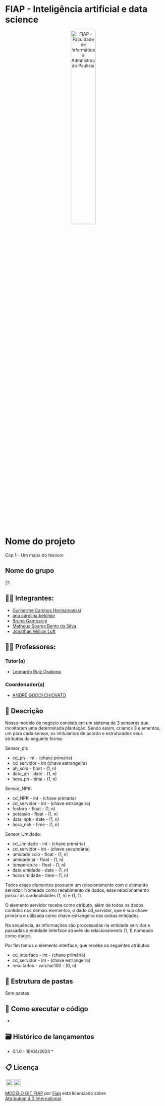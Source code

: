 # FIAP - Inteligência artificial e data science

<p align="center">
<a href= "https://www.fiap.com.br/"><img src="assets/logo-fiap.png" alt="FIAP - Faculdade de Informática e Admnistração Paulista" border="0" width=40% height=40%></a>
</p>

<br>

# Nome do projeto
Cap 1 - Um mapa do tesouro 

## Nome do grupo
21

## 👨‍🎓 Integrantes: 
- <a href="https://www.linkedin.com/company/inova-fusca">Guilherme Campos Hermanowski </a>
- <a href="https://www.linkedin.com/company/inova-fusca">ana carolina belchior </a>
- <a href="https://www.linkedin.com/company/inova-fusca">Bruno Gambarini </a> 
- <a href="https://www.linkedin.com/company/inova-fusca">Matheus Soares Bento da Silva </a> 
- <a href="https://www.linkedin.com/company/inova-fusca">Jonathan Willian Luft </a>

## 👩‍🏫 Professores:
### Tutor(a) 
- <a href="https://www.linkedin.com/company/inova-fusca">Leonardo Ruiz Orabona</a>
### Coordenador(a)
- <a href="https://www.linkedin.com/company/inova-fusca">ANDRÉ GODOI CHIOVATO</a>


## 📜 Descrição

Nosso modelo de negócio consiste em um sistema de 3 sensores que monitoram uma determinada plantação.
Sendo assim, criamos 3 elementos, um para cada sensor, os intitulamos de acordo e estruturados seus atributos da seguinte forma:

Sensor_ph:

- cd_ph - int - (chave primaria)
- cd_servidor - int (chave estrangeira)
- ph_solo - float - (1, n)
- data_ph - date - (1, n)
- hora_ph - time - (1, n)

Sensor_NPK:

- cd_NPK - int - (chave primaria)
- cd_servidor - int - (chave estrangeira)
- fosforo - float - (1, n)
- potássio - float - (1, n)
- data_npk - date - (1, n)
- hora_npk - time - (1, n)

Sensor_Umidade:

- cd_Umidade - int - (chave primária) 
- cd_servidor - int - (chave secundária)
- umidade solo - float - (1, n)
- umidade ar - float - (1, n)
- temperatura - float - (1, n)
- data umidade - date - (1, n)
- hora umidade - time - (1, n)


Todos esses elementos possuem um relacionamento com o elemento servidor. Nomeado como recebimento de dados, esse relacionamento possui as cardinalidades (1, n) e (1, 1).


O elemento servidor recebe como atributo, além de todos os dados contidos nos demais elementos, o dado cd_servidor, que é sua chave primária e utilizada como chave estrangeira nas outras entidades.

Na sequência, as informações são processadas na entidade servidor e passadas a entidade interface através do relacionamento (1, 1) nomeado como dados.

Por fim temos o elemento interface, que recebe os seguintes atributos:

- cd_interface - int - (chave primária)
- cd_servidor - int - (chave estrangeira)
- resultados - varchar100 - (0, n)



## 📁 Estrutura de pastas

Sem pastas


## 🔧 Como executar o código
-

## 🗃 Histórico de lançamentos

* 0.1.0 - 18/04/2024
    *

## 📋 Licença

<img style="height:22px!important;margin-left:3px;vertical-align:text-bottom;" src="https://mirrors.creativecommons.org/presskit/icons/cc.svg?ref=chooser-v1"><img style="height:22px!important;margin-left:3px;vertical-align:text-bottom;" src="https://mirrors.creativecommons.org/presskit/icons/by.svg?ref=chooser-v1"><p xmlns:cc="http://creativecommons.org/ns#" xmlns:dct="http://purl.org/dc/terms/"><a property="dct:title" rel="cc:attributionURL" href="https://github.com/agodoi/template">MODELO GIT FIAP</a> por <a rel="cc:attributionURL dct:creator" property="cc:attributionName" href="https://fiap.com.br">Fiap</a> está licenciado sobre <a href="http://creativecommons.org/licenses/by/4.0/?ref=chooser-v1" target="_blank" rel="license noopener noreferrer" style="display:inline-block;">Attribution 4.0 International</a>.</p>


